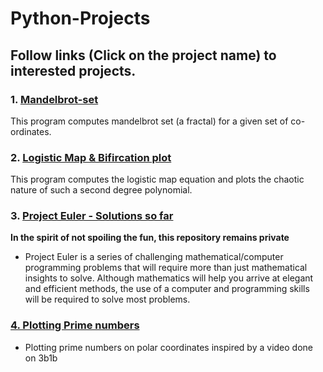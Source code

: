 # Python-Projects

## Follow links (Click on the project name) to interested projects.

### 1. [Mandelbrot-set](https://github.com/M87K452b/Mandelbrot-set)
This program computes mandelbrot set (a fractal) for a given set of co-ordinates.

### 2. [Logistic Map & Bifircation plot](https://github.com/M87K452b/logistic-map-plot)
This program computes the logistic map equation and plots the chaotic nature of such a second degree polynomial.

### 3. [Project Euler - Solutions so far](https://github.com/M87K452b/project-euler)
**In the spirit of not spoiling the fun, this repository remains private**
*  Project Euler is a series of challenging mathematical/computer programming problems that will require more than just mathematical insights to solve. Although mathematics will help you arrive at elegant and efficient methods, the use of a computer and programming skills will be required to solve most problems.

### [4. Plotting Prime numbers](https://github.com/M87K452b/plotting-primes)
* Plotting prime numbers on polar coordinates inspired by a video done on 3b1b
